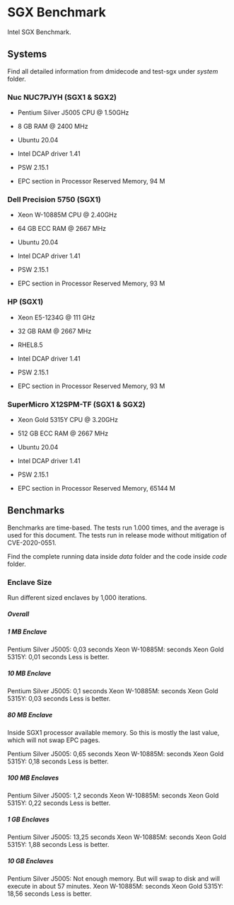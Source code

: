 # SGX Benchmark
Intel SGX Benchmark.

## Systems
Find all detailed information from dmidecode and test-sgx under *system* folder.

### Nuc NUC7PJYH (SGX1 & SGX2)
- Pentium Silver J5005 CPU @ 1.50GHz
- 8 GB RAM @ 2400 MHz

- Ubuntu 20.04
- Intel DCAP driver 1.41
- PSW 2.15.1
- EPC section in Processor Reserved Memory, 94 M

### Dell Precision 5750 (SGX1)
- Xeon W-10885M CPU @ 2.40GHz
- 64 GB ECC RAM @ 2667 MHz

- Ubuntu 20.04
- Intel DCAP driver 1.41
- PSW 2.15.1
- EPC section in Processor Reserved Memory, 93 M

### HP (SGX1)
- Xeon E5-1234G @ 111 GHz
- 32 GB RAM @ 2667 MHz

- RHEL8.5
- Intel DCAP driver 1.41
- PSW 2.15.1
- EPC section in Processor Reserved Memory, 93 M

### SuperMicro X12SPM-TF (SGX1 & SGX2)
- Xeon Gold 5315Y CPU @ 3.20GHz
- 512 GB ECC RAM @ 2667 MHz

- Ubuntu 20.04
- Intel DCAP driver 1.41
- PSW 2.15.1
- EPC section in Processor Reserved Memory, 65144 M

## Benchmarks
Benchmarks are time-based. The tests run 1.000 times, and the average is used for this document. The tests run in release mode without mitigation of CVE-2020-0551.

Find the complete running data inside *data* folder and the code inside *code* folder.

### Enclave Size
Run different sized enclaves by 1,000 iterations.

##### Overall

##### 1 MB Enclave
Pentium Silver J5005: 0,03 seconds
Xeon W-10885M:  seconds
Xeon Gold 5315Y: 0,01 seconds
Less is better.

##### 10 MB Enclave
Pentium Silver J5005: 0,1 seconds
Xeon W-10885M:  seconds
Xeon Gold 5315Y: 0,03 seconds
Less is better.

##### 80 MB Enclave
Inside SGX1 processor available memory. So this is mostly the last value, which will not swap EPC pages.

Pentium Silver J5005: 0,65 seconds
Xeon W-10885M:  seconds
Xeon Gold 5315Y: 0,18 seconds
Less is better.

##### 100 MB Enclaves
Pentium Silver J5005: 1,2 seconds
Xeon W-10885M:  seconds
Xeon Gold 5315Y: 0,22 seconds
Less is better.

##### 1 GB Enclaves
Pentium Silver J5005: 13,25 seconds
Xeon W-10885M:  seconds
Xeon Gold 5315Y: 1,88 seconds
Less is better.

##### 10 GB Enclaves
Pentium Silver J5005: Not enough memory. But will swap to disk and will execute in about 57 minutes.
Xeon W-10885M:  seconds
Xeon Gold 5315Y: 18,56 seconds
Less is better.

